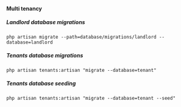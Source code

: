 #### Multi tenancy

##### Landlord database migrations
`php artisan migrate --path=database/migrations/landlord --database=landlord `

##### Tenants database migrations
`php artisan tenants:artisan "migrate --database=tenant"`
##### Tenants database seeding
`php artisan tenants:artisan "migrate --database=tenant --seed"
`
